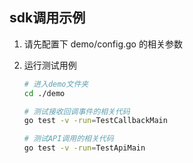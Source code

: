 ## sdk调用示例

1. 请先配置下 demo/config.go 的相关参数
2. 运行测试用例

    ```sh
    # 进入demo文件夹
    cd ./demo

    # 测试接收回调事件的相关代码
    go test -v -run=TestCallbackMain

    # 测试API调用的相关代码
    go test -v -run=TestApiMain
    ```